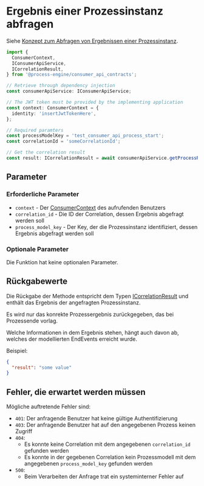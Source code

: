 # Ergebnis einer Prozessinstanz abfragen

Siehe [Konzept zum Abfragen von Ergebnissen einer Prozessinstanz](../../../../api/consumer_api/tasks/get-correlation-result.md).

```TypeScript
import {
  ConsumerContext,
  IConsumerApiService,
  ICorrelationResult,
} from '@process-engine/consumer_api_contracts';

// Retrieve through dependency injection
const consumerApiService: IConsumerApiService;

// The JWT token must be provided by the implementing application
const context: ConsumerContext = {
  identity: 'insertJwtTokenHere',
};

// Required paramters
const processModelKey = 'test_consumer_api_process_start';
const correlationId = 'someCorrelationId';

// Get the correlation result
const result: ICorrelationResult = await consumerApiService.getProcessResultForCorrelation(consumerContext, correlationId, processModelKey);
```

## Parameter

### Erforderliche Parameter

* `context` - Der [ConsumerContext](./public_api.md#consumercontext) des aufrufenden Benutzers
* `correlation_id` - Die ID der Correlation, dessen Ergebnis abgefragt
  werden soll
* `process_model_key` - Der Key, der die Prozessinstanz identifiziert, dessen
  Ergebnis abgefragt werden soll

### Optionale Parameter

Die Funktion hat keine optionalen Parameter.

## Rückgabewerte

Die Rückgabe der Methode entspricht dem Typen [ICorrelationResult](./public_api.md#icorrelationresult)
und enthält das Ergebnis der angefragten Prozessinstanz.

Es wird nur das konrekte Prozessergebnis zurückgegeben, das bei
Prozessende vorlag.

Welche Informationen in dem Ergebnis stehen, hängt auch davon ab, welches der
modellierten EndEvents erreicht wurde.

Beispiel:

```JSON
{
  "result": "some value"
}
```

## Fehler, die erwartet werden müssen

Mögliche auftretende Fehler sind:
- `401`: Der anfragende Benutzer hat keine gültige Authentifizierung
- `403`: Der anfragende Benutzer hat auf den angegebenen Prozess keinen Zugriff
- `404`:
  - Es konnte keine Correlation mit dem angegebenen `correlation_id`
    gefunden werden
  - Es konnte in der gegebenen Correlation kein Prozessmodell mit dem
    angegebenen `process_model_key` gefunden werden
- `500`:
  - Beim Verarbeiten der Anfrage trat ein systeminterner Fehler auf
